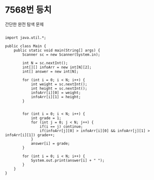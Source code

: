 # 7568번 등치

간단한 완전 탐색 문제

<pre><code>
import java.util.*;

public class Main {
    public static void main(String[] args) {
        Scanner sc = new Scanner(System.in);
        
        int N = sc.nextInt();
        int[][] infoArr = new int[N][2];
        int[] answer = new int[N];

        for (int i = 0; i < N; i++) {
            int weight = sc.nextInt();
            int height = sc.nextInt();
            infoArr[i][0] = weight;
            infoArr[i][1] = height;
        }


        for (int i = 0; i < N; i++) {
            int grade = 1;
            for (int j = 0; j < N; j++) {
                if(i == j) continue;
                if(infoArr[j][0] > infoArr[i][0] && infoArr[j][1] > infoArr[i][1]) grade++;
            }
            answer[i] = grade;
        }

        for (int i = 0; i < N; i++) {
            System.out.print(answer[i] + " ");
        }
    }
}
</code></pre>